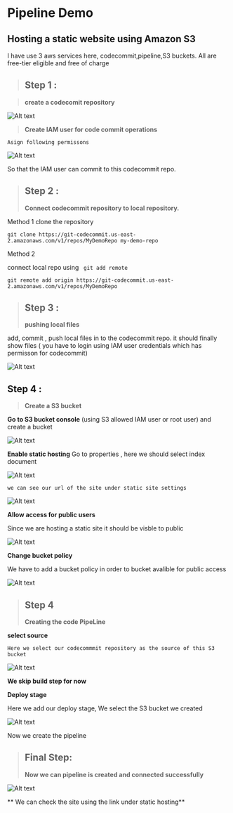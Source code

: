 # Pipeline Demo

## Hosting a static website using Amazon S3

I have use 3 aws services here,
codecommit,pipeline,S3 buckets.
All are free-tier eligible and free of charge

> ## Step 1 :

> **create a codecomit repository**

![Alt text](pics/create_cc.png)

> **Create IAM user for code commit operations**

    Asign following permissons

![Alt text](pics/role.png)

So that the IAM user can commit to this codecommit repo.

> ## Step 2 :
>
> **Connect codecommit repository to local repository.**

Method 1
clone the repository

```
git clone https://git-codecommit.us-east-2.amazonaws.com/v1/repos/MyDemoRepo my-demo-repo
```

Method 2

connect local repo using ` git add remote`

```
git remote add origin https://git-codecommit.us-east-2.amazonaws.com/v1/repos/MyDemoRepo
```

> ## Step 3 :
>
> **pushing local files**

add, commit , push local files in to the codecommit repo.
it should finally show files ( you have to login using IAM user credentials which has permisson for codecommit)

![Alt text](pics/code_content.png)

## Step 4 :

> **Create a S3 bucket**

**Go to S3 bucket console**
(using S3 allowed IAM user or root user) and create a bucket

![Alt text](pics/create_s3.png)

**Enable static hosting**
Go to properties , here we should select index document

![Alt text](pics/en_host.png)

    we can see our url of the site under static site settings

![Alt text](pics/st.png)

**Allow access for public users**

Since we are hosting a static site it should be visble to public

![Alt text](pics/p_acc.png)

**Change bucket policy**

We have to add a bucket policy in order to bucket avalible for public access

![Alt text](pics/pol.png)

> ## Step 4
>
> **Creating the code PipeLine**

**select source**

    Here we select our codecommmit repository as the source of this S3 bucket

![Alt text](pics/source.png)

**We skip build step for now**

**Deploy stage**

Here we add our deploy stage,
We select the S3 bucket we created

![Alt text](pics/deploy.png)

Now we create the pipeline

> ## Final Step:
>
> **Now we can pipeline is created and connected successfully**

![Alt text](pics/final.png)

** We can check the site using the link under static hosting**
